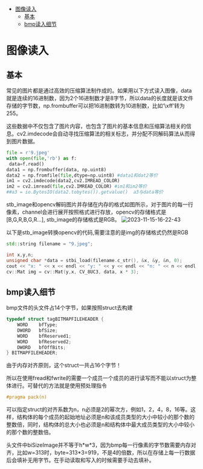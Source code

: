 - [图像读入](#图像读入)
	- [基本](#基本)
	- [bmp读入细节](#bmp读入细节)

# 图像读入

## 基本

常见的图片都是通过高效的压缩算法制作成的。如果用以下方式读入图像，data就是连续的16进制数，因为2个16进制数才是8字节，所以data的长度就是该文件存储的字节数，np.frombuffer可以把16进制数转为10进制数，比如‘\xff’转为255。

这些数据中不仅包含了图片内容，也包含了图片的基本信息和压缩算法相关的信息。cv2.imdecode会自动寻找压缩算法的相关标志，并分配不同解码算法从而得到图片数据。

```python
file = r'9.jpeg'
with open(file,'rb') as f:
 data=f.read()
data1 = np.frombuffer(data, np.uint8)
data2 = np.fromfile(file,dtype=np.uint8) #data1和dat2等价
im1 = cv2.imdecode(data2,cv2.IMREAD_COLOR)
im2 = cv2.imread(file,cv2.IMREAD_COLOR) #im1和im2等价
##a3 = io.BytesIO(data2.tobytes()).getvalue()  a3与data等价
```

stb_image和opencv解码图片并存储在内存的格式如图所示，对于图片的每一行像素，channel会进行展开按照格式进行存放，opencv的存储格式是[B,G,R,B,G,R...], stb_image的存储格式是RGB。
![2023-11-15-16-22-43](https://cdn.jsdelivr.net/gh/pleb631/ImgManager@main/img/2023-11-15-16-22-43.png)

以下是stb_image转换opencv的代码,需要注意的是img的存储格式仍然是RGB

```c++
std::string filename = "9.jpeg";

int x,y,n;
unsigned char *data = stbi_load(filename.c_str(), &x, &y, &n, 0);
cout << "x: " << x << endl << "y: " << y << endl << "n: " << n << endl;
cv::Mat img = cv::Mat(y,x, CV_8UC3, data, x * 3);
```

## bmp读入细节

bmp文件的头文件占14个字节，如果按照struct去构建

```c++
typedef struct tagBITMAPFILEHEADER {
	WORD    bfType;
	DWORD   bfSize;
	WORD    bfReserved1;
	WORD    bfReserved2;
	DWORD   bfOffBits;
} BITMAPFILEHEADER;
```

由于内存对齐原则，这个struct一共占16个字节！

所以在使用fread和fwrite的需要一个成员一个成员的进行读写而不能以struct为整体进行。可替代的方法就是使用预处理指令

```c++
#pragma pack(n)
```

可以指定struct的对齐系数为n，n必须是2的幂次方，例如1，2，4，8，16等。这样，结构体的每个成员的起始地址必须是n和该成员类型的大小中较小的那个数的整数倍，同时，结构体的总大小也必须是n和结构体中最大成员类型的大小中较小的那个数的整数倍。

头文件中biSizeImage并不等于h\*w\*3，因为bmp每一行像素的字节数需要内存对齐，比如w=313时，byte=313*3=919，不是4的倍数，所以在存储上每一行数据后会填补无用字节。在手动读取和写入的时候需要手动去填补。
